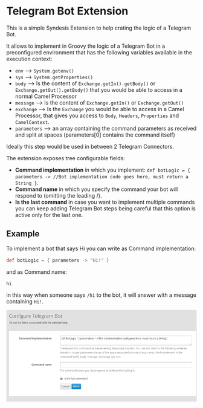 # Telegram Bot Extension

This is a simple Syndesis Extension to help crating the logic of a Telegram Bot. 

It allows to implement in Groovy the logic of a Telegram Bot in a preconfigured environment that has the following variables available in the execution context:
- `env` --> `System.getenv()`
- `sys` --> `System.getProperties()`
- `body` --> Is the content of `Exchange.getIn().getBody()` or  `Exchange.getOut().getBody()` that you would be able to access in a normal Camel Processor
- `message`  --> Is the content of `Exchange.getIn()` or `Exchange.getOut()`
- `exchange` --> Is the `Exchange` you would be able to access in a Camel Processor, that gives you access to `Body`, `Headers`, `Properties` and `CamelContext`.
- `parameters` --> an array containing the command parameters as received and split at spaces (parameters[0] contains the command itself)

Ideally this step would be used in between 2 Telegram Connectors.

The extension exposes tree configurable fields:
- **Command implementation** in which you implement: `def botLogic = { parameters -> //Bot implementation code goes here, must return a String }`.
- **Command name** in which you specify the command your bot will respond to (omitting the leading /).
- **Is the last command** in case you want to implement multiple commands you can keep adding Telegram Bot steps being careful that this option is active only for the last one.

## Example

To implement a bot that says Hi you can write as Command implementation:

```groovy
def botLogic = { parameters -> "Hi!" }
```
and as Command name:
```
hi
```
in this way when someone says `/hi` to the bot, it will answer with a message containing `Hi!`.

![Screenshot](screenshot.png)
